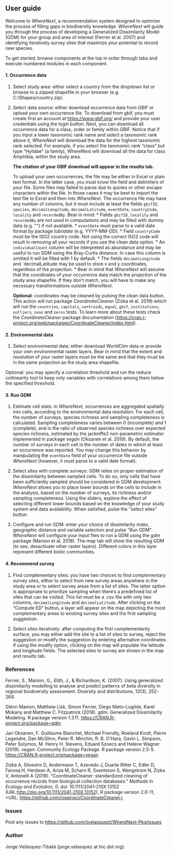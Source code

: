 ## User guide

Welcome to *WhereNext*, a recommendation system  designed to optimize the process of filling gaps in biodiversity knowledge. *WhereNext* will guide you through the process of developing a Generalized Dissimilarity Model (GDM) for your group and area of interest (Ferrier et al. 2007) and identifying iteratively survey sites that maximize your potential to record new species.

To get started, browse components at the top in order through tabs and execute numbered modules in each component.

#### 1. Occurrence data

  1. Select study area: either select a country from the dropdown list or browse to a zipped shapefile in your browser (e.g. C:/Shapes/country.zip). 

  2. Select data source: either download occurrence data from GBIF or upload your own occurrence file. To download from gbif, you must create first an account at https://www.gbif.org/ and provide your user credentials using the login button. Next, you can download all occurrence data for a class, order or family within GBIF. Notice that if you input a lower taxonomic rank name and select a taxonomic rank above it, *WhereNext* will download the data for the highest taxonomic rank selected. For example, if you select the taxonomic rank “class” but type “Hylidae” (a family), WhereNext will download all the data for class Amphibia, within the study area.

     __The citation of your GBIF download will appear in the results tab.__

     To upload your own occurrences, the file may be either in Excel or plain text format. In the latter case, you must know the field and delimiters of your file. Some files may failed to parse due to quotes or other escape characters within the file. In those cases it may be best to import the text file to Excel and then into *WhereNext*. The occurrence file may have any number of columns, but it must include at least the fields `gbifID`, `species`, `decimalLongitude`, `decimalLatitude`, `eventDate`, `countryCode`, `locality` and `recordedBy`. Bear in mind:
    * Fields `gbifID`, `locality` and `recordedBy` are not used in computations and may be filled with dummy data (e.g. "") if not available. 
    * `eventDate` must parse to a valid date format by package *lubridate* (e.g. YYYY-MM-DD).
    * Field `countryCode` must be the ISO2 country code. Not using the correct ISO2 code will result in removing all your records if you use the clean data option.
    * An `individualCount` column will be interpreted as abundance and may be useful to run GDM using the Bray-Curtis distance. In case this column is omitted it will be filled with 1 by default. 
    * The fields `decimalLongitude` and `decimalLatitude may be used to store x and y coordinates, regardless of the projection.
    * Bear in mind that *WhereNext* will assume that the coordinates of your occurrence data match the projection of the study area shapefile. If they don’t match, you will have to make any necessary transformations outside *WhereNext*.

     **Optional**: coordinates may be cleaned by pulsing the clean data button. This action will run package *CoordinateCleaner* (Zizka et al. 2019) which will run the `countries`, `capitals`, `centroids`, `equal`, `gbif`, `institutions`, `outliers`, `seas` and `zeros` tests. To learn more about these tests check the *CoordinateCleaner* package documentation (https://cran.r-project.org/web/packages/CoordinateCleaner/index.html).

#### 2. Environmental data
  1. Select environmental data: either download WorldClim data or provide your own environmental raster layers. Bear in mind that the extent and resolution of your raster layers must be the same and that they must be in the same projection as the study area shapefile. 

   Optional: you may specify a correlation threshold and run the reduce collinearity tool to keep only variables with correlations among them below the specified threshold.

#### 3. Run GDM

 1. Estimate cell stats: in *WhereNext*, occurrences are aggregated spatially into cells, according to the environmental data resolution. For each cell, the number of surveys, species richness and sampling completeness is calculated. Sampling completeness varies between 0 (incomplete) and 1 (complete), and is the ratio of observed species richness over expected species richness, estimated by the jackniffe2 non-parametric estimator implemented in package *vegan* (Oksanen et al. 2019).  By default, the number of surveys in each cell is the number of dates in which at least an occurrence was reported. You may change this behavior by manipulating the `eventDate` field of your occurrence file outside *WhereNext* (however, it must parse to a valid date format).

 2. Select sites with complete surveys: GDM relies on proper estimation of the dissimilarity between sampled cells. To do so, only cells that have been sufficiently sampled should be considered in GDM development. *WhereNext* allows you to place lower bounds on the cells to include in the analysis, based on the number of surveys, its richness and/or sampling completeness. Using the sliders, explore the effect of selecting different lower bounds based on the knowledge of your study system and data availability. When satisfied, pulse the "select sites" button.

 3. Configure and run GDM: enter your choice of dissimilarity index, geographic distance and variable selection and pulse "Run GDM". *WhereNext* will configure your input files to run a GDM using the *gdm* package (Manion et al. 2018). The map tab will show the resulting GDM (to see, desactivate other raster layers). Different colors in this layer represent different biotic communities.

#### 4. Recommend survey

1. Find complementary sites: you have two choices to find complementary survey sites, either to select from new survey areas anywhere in the study area or to select survey areas from a list of sites. The latter option is appropriate to prioritize sampling when there’s a predefined list of sites that can be visited. This list must be a .csv file with only  two columns, `decimalLongitude` and `decimalLatitude`. After clicking on the “Compute ED” button, a layer will appear on the map depicting the most complementary areas to existing survey sites and the first sampling suggestion. 

2. Select sites iteratively: after computing the first complementarity surface, you may either add the site to a list of sites to survey, reject the suggestion or modify the suggestion by entering alternative coordinates. If using the modify option, clicking on the map will populate the latitude and longitude fields. The selected sites to survey are shown in the map and results tab.

### References
Ferrier, S., Manion, G., Elith, J., & Richardson, K. (2007). Using generalized dissimilarity modelling to analyse and predict patterns of beta diversity in regional biodiversity assessment. Diversity and distributions, 13(3), 252-264.

Glenn Manion, Matthew Lisk, Simon Ferrier, Diego Nieto-Lugilde, Karel Mokany and Matthew C. Fitzpatrick (2018). gdm: Generalized Dissimilarity Modeling. R package version 1.3.11. https://CRAN.R-project.org/package=gdm

Jari Oksanen, F. Guillaume Blanchet, Michael Friendly, Roeland Kindt, Pierre Legendre, Dan McGlinn, Peter R. Minchin, R. B. O'Hara, Gavin L. Simpson, Peter Solymos, M. Henry H. Stevens, Eduard Szoecs and Helene Wagner (2019). vegan: Community Ecology Package. R package version 2.5-5. https://CRAN.R-project.org/package=vegan

Zizka A, Silvestro D, Andermann T, Azevedo J, Duarte Ritter C, Edler D, Farooq H, Herdean A, Ariza M, Scharn R, Svanteson S, Wengstrom N, Zizka V, Antonelli A (2019). “CoordinateCleaner: standardized cleaning of occurrence records from biological collection databases.” _Methods in Ecology and Evolution_, 0. doi: 10.1111/2041-210X.13152 (URL:http://doi.org/10.1111/2041-210X.13152), R package version 2.0-11, <URL: https://github.com/ropensci/CoordinateCleaner>

### Issues
Post any issues to https://github.com/jivelasquezt/WhereNext-Pkg/issues

### Author
Jorge Velásquez-Tibatá (jorge.velasquez at tnc dot org).

